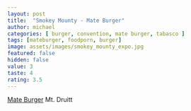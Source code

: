 ```yaml
---
layout: post
title:  "Smokey Mounty - Mate Burger"
author: michael
categories: [ burger, convention, mate burger, tabasco ]
tags: [mateburger, foodporn, burger]
image: assets/images/smokey_mounty_expo.jpg
featured: false
hidden: false
value: 3
taste: 4
rating: 3.5
---
```


[Mate Burger](https://www.mateburger.com.au/) Mt. Druitt
